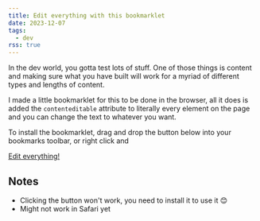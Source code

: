 ```yaml
---
title: Edit everything with this bookmarklet
date: 2023-12-07
tags:
  - dev
rss: true
---
```


In the dev world, you gotta test lots of stuff. One of those things is content and making sure what you have built will work for a myriad of different types and lengths of content.

I made a little bookmarklet for this to be done in the browser, all it does is added the `contenteditable` attribute to literally every element on the page and you can change the text to whatever you want.

To install the bookmarklet, drag and drop the button below into your bookmarks toolbar, or right click and 

<a class="button secondary d-ib" href="javascript:(function()%7Bdocument.querySelectorAll('*').forEach((function(x)%7Bx.setAttribute(%22contenteditable%22%2Ctrue)%3B%7D))%7D)()%3B">Edit everything!</a>


## Notes
- Clicking the button won't work, you need to install it to use it 😊
- Might not work in Safari yet